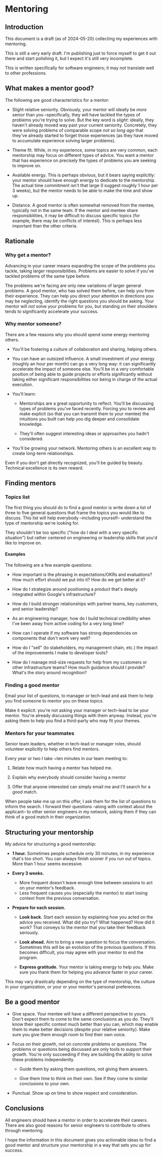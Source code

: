 # Mentoring

## Introduction

This document is a draft (as of 2024-05-20)
collecting my experiences with mentoring.

This is still a very early draft.
I'm publishing just to force myself to get it out there
and start polishing it,
but I expect it's still very incomplete.

This is written specifically for software engineers;
it may not translate well to other professions.

## What makes a mentor good?

The following are good characteristics for a mentor:

* Slight relative seniority.
  Obviously, your mentor will ideally be *more* senior than you
  –specifically, they will have tackled
  the types of problems you're trying to solve.
  But the key word is *slight*:
  ideally, they haven't already moved way past your current seniority.
  Concretely, they were solving problems of comparable scope
  *not so long ago*
  that they've already started to forget those experiences
  (as they have moved to accumulate experience solving larger problems).

* Theme fit.
  While, in my experience, some topics are very common,
  each mentorship may focus on different types of advice.
  You want a mentor that has experience
  on precisely the types of problems
  you are seeking to improve on.

* Available energy.
  This is perhaps obvious, but it bears saying explicitly:
  your mentor should have enough energy to dedicate to the mentorship.
  The actual time commitment isn't that large
  (I suggest roughly 1 hour per 3 weeks),
  but the mentor needs to be able to make the time and show up.

* Distance.
  A good mentor is often somewhat removed from the mentee,
  typically not in the same team.
  If the mentor and mentee share responsibilities,
  it may be difficult to discuss specific topics
  (for example, there may be conflicts of interest).
  This is perhaps less important than the other criteria.

## Rationale

### Why get a mentor?

Advancing in your career means expanding the scope of the problems you tackle,
taking larger responsibilities.
Problems are easier to solve
if you've tackled problems of the same type before.

The problems we're facing are only new variations of larger general problems.
A good mentor, who has solved them before, can help you from their experience.
They can help you direct your attention in directions you may be neglecting,
identify the right questions you should be asking.
Your mentor will *not* solve your problems for you,
but standing on their shoulders tends to significantly accelerate your success.

### Why mentor someone?

There are a few reasons why you should spend some energy mentoring others.

* You'll be fostering a culture of collaboration and sharing,
  helping others.

* You can have an outsized influence.
  A small investment of your energy (roughly an hour per month)
  can go a very long way:
  it can significantly accelerate the impact of someone else.
  You'll be in a very comfortable position
  of being able to guide projects or efforts significantly
  without taking either significant responsibilities
  nor being in charge of the actual execution.

* You'll learn:

  * Mentorships are a great opportunity to reflect.
    You'll be discussing types of problems you've faced recently.
    Forcing you to review and make explicit
    (so that you can transmit them to your mentee)
    the intuitions you built
    can help you dig deeper and consolidate knowledge.

  * They'll often suggest interesting ideas or approaches
    you hadn't considered.

* You'll be growing your network.
  Mentoring others is an excellent way to create long-term relationships.

Even if you don't get directly recognized,
you'll be guided by beauty.
Technical excellence is its own reward.

## Finding mentors

### Topics list

The first thing you should do to find a good mentor is
write down a list of three to five general questions
that frame the topics you would like to discuss.
This list will help everybody –including yourself– understand
the type of mentorship we're looking for.

They shouldn't be too specific
("how do I deal with a very specific situation")
but rather centered on engineering or leadership skills
that you'd like to improve on.


#### Examples

The following are a few example questions:

* How important is the phrasing in expectations/OKRs and evaluations?
  How much effort should we put into it?
  How do we get better at it?

* How do I strategize around positioning a product
  that's deeply integrated within Google's infrastructure?

* How do I build stronger relationships with partner teams, key customers,
  and senior leadership?

* As an engineering manager, how do I build technical credibility
  when I've been away from active coding for a very long time?

* How can I operate if my software has strong dependencies
  on components that don't work very well?

* How do I "sell" (to stakeholders, my management chain, etc.)
  the impact of the improvements I make to developer tools?

* How do I manage mid-size requests for help
  from my customers or other infrastructure teams?
  How much guidance should I provide?
  What's the story around recognition?

### Finding a good mentor

Email your list of questions,
to manager or tech-lead and ask them
to help you find someone to
mentor you on these topics.

Make it explicit:
you're not asking your manager or tech-lead to be your mentor.
You're already discussing things with them anyway.
Instead, you're asking them to help you find a third-party
who may fit your themes.

### Mentors for your teammates

Senior team leaders,
whether in tech-lead or manager roles,
should volunteer explicitly to help others find mentors.

Every year or two
I take ~ten minutes in our team meeting to:

1. Relate how much having a mentor has helped me.

2. Explain why everybody should consider having a mentor

3. Offer that anyone interested
   can simply email me and I'll search for a good match.

When people take me up on this offer,
I ask them for the list of questions to inform the search.
I forward their questions
–along with context about the applicant–
to other senior engineers in my network,
asking them if they can think of a good match in their organization.

## Structuring your mentorship

My advice for structuring a good mentorship:

* **1 hour.**
  Sometimes people schedule only 30 minutes;
  in my experience that's too short.
  You can always finish sooner if you run out of topics.
  More than 1 hour seems excessive.

* **Every 3 weeks.**
  * More frequent doesn't leave enough time between sessions
    to act on your mentor's feedback.
  * Less frequent causes you (especially the mentor)
    to start losing context from the previous conversation.

* **Prepare for each session.**

  * **Look back.**
    Start each session by explaining how you acted on the advice you received.
    What did you try?
    What happened?
    How did it work?
    That conveys to the mentor that you take their feedback seriously.

  * **Look ahead.**
    Aim to bring a new question to focus the conversation.
    Sometimes this will be an evolution of the previous questions.
    If this becomes difficult,
    you may agree with your mentor to end the program.

  * **Express gratitude.**
    Your mentor is taking energy to help you.
    Make sure you thank them for helping you advance faster in your career.

This may vary drastically depending on the type of mentorship,
the culture in your organization,
or your or your mentor's personal preferences.

## Be a good mentor

* Give space.
  Your mentee will have a different perspective to yours.
  Don't expect them to come to the same conclusions as you do.
  They'll know their specific context much better than you can,
  which may enable them to make better decisions
  (despite your relative seniority).
  Make sure you give them enough room to find their own voice.

* Focus on their growth,
  not on concrete problems or questions.
  The problems or questions being discussed are only tools
  to support their growth.
  You're only succeeding if they are building the ability to solve
  these problems independently.

  * Guide them by asking them questions, not giving them answers.

  * Give them time to think on their own.
    See if they come to similar conclusions to your own.

* Punctual.
  Show up on time to show respect and consideration.

## Conclusions

All engineers
should have a mentor
in order to accelerate their careers.
There are also good reasons
for senior engineers to contribute to others through mentoring.

I hope the information in this document
gives you actionable ideas
to find a good mentor and structure your mentorship
in a way that sets you up for success.

